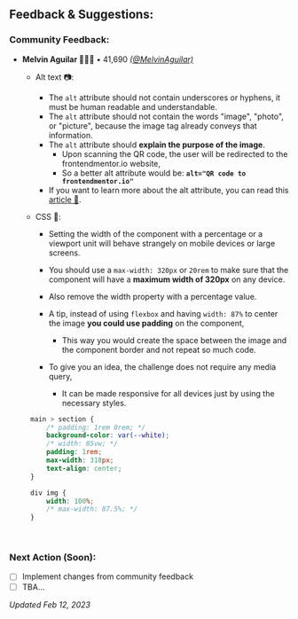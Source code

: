 ## Feedback & Suggestions:
### Community Feedback:

- **Melvin Aguilar 🧑🏻‍💻** • 41,690 [_(@MelvinAguilar)_](https://github.com/MelvinAguilar)

  - Alt text 📷:
    - The `alt` attribute should not contain underscores or hyphens, it must be human readable and understandable.
    - The `alt` attribute should not contain the words "image", "photo", or "picture", because the image tag already conveys that information.
    - The `alt` attribute should **explain the purpose of the image**. 
      - Upon scanning the QR code, the user will be redirected to the frontendmentor.io website, 
      - So a better alt attribute would be: **`alt="QR code to frontendmentor.io"`**
    - If you want to learn more about the alt attribute, you can read this [article 📘](https://webaim.org/techniques/alttext/).

  - CSS 🎨:
    - Setting the width of the component with a percentage or a viewport unit will behave strangely on mobile devices or large screens. 
    - You should use a `max-width: 320px` or `20rem` to make sure that the component will have a **maximum width of 320px** on any device.
    - Also remove the width property with a percentage value.

    - A tip, instead of using `flexbox` and having `width: 87%` to center the image **you could use padding** on the component, 
      - This way you would create the space between the image and the component border and not repeat so much code. 
    - To give you an idea, the challenge does not require any media query, 
      - It can be made responsive for all devices just by using the necessary styles.

  ```css
    main > section {
        /* padding: 1rem 0rem; */
        background-color: var(--white);
        /* width: 85vw; */
        padding: 1rem;
        max-width: 318px;
        text-align: center;
    }

    div img {
        width: 100%;
        /* max-width: 87.5%; */
    }
  ```

<br>

### Next Action (Soon):
- [ ] Implement changes from community feedback
- [ ] TBA...

_Updated Feb 12, 2023_